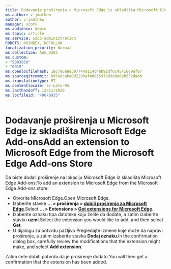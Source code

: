 ```yaml
---
title: Dodavanje proširenja u Microsoft Edge iz skladišta Microsoft Edge Add-ons
ms.author: v-jmathew
author: v-jmathew
manager: scotv
ms.audience: Admin
ms.topic: article
ms.service: o365-administration
ROBOTS: NOINDEX, NOFOLLOW
localization_priority: Normal
ms.collection: Adm_O365
ms.custom:
- "9003858"
- "6919"
ms.openlocfilehash: 18c7a6a8e397744a114c4bb91df6c45416d9af87
ms.sourcegitcommit: 097a8cabe0d2280af489159789988a0ab532dabb
ms.translationtype: MT
ms.contentlocale: sr-Latn-RS
ms.lasthandoff: 12/11/2020
ms.locfileid: "49679935"
---
```

# <a name="add-an-extension-to-microsoft-edge-from-the-microsoft-edge-add-ons-store"></a><span data-ttu-id="bede8-102">Dodavanje proširenja u Microsoft Edge iz skladišta Microsoft Edge Add-ons</span><span class="sxs-lookup"><span data-stu-id="bede8-102">Add an extension to Microsoft Edge from the Microsoft Edge Add-ons Store</span></span>

<span data-ttu-id="bede8-103">Da biste dodali proširenje na lokaciju Microsoft Edge iz skladišta Microsoft Edge Add-ons:</span><span class="sxs-lookup"><span data-stu-id="bede8-103">To add an extension to Microsoft Edge from the Microsoft Edge Add-ons store:</span></span>

- <span data-ttu-id="bede8-104">Otvorite Microsoft Edge.</span><span class="sxs-lookup"><span data-stu-id="bede8-104">Open Microsoft Edge.</span></span>
- <span data-ttu-id="bede8-105">Izaberite stavke **... > proširenja > [dobili proširenja za Microsoft Edge](https://go.microsoft.com/fwlink/?linkid=2136408)**.</span><span class="sxs-lookup"><span data-stu-id="bede8-105">Select **... > Extensions > [Get extensions for Microsoft Edge](https://go.microsoft.com/fwlink/?linkid=2136408)**.</span></span>
- <span data-ttu-id="bede8-106">Izaberite oznaku tipa datoteke koju želite da dodate, a zatim izaberite stavku **uzmi**.</span><span class="sxs-lookup"><span data-stu-id="bede8-106">Select the extension you would like to add, and then select **Get**.</span></span>
- <span data-ttu-id="bede8-107">U dijalogu za potvrdu pažljivo Pregledajte izmene koje može da napravi proširenje, a zatim izaberite stavku **Dodaj oznaku**.</span><span class="sxs-lookup"><span data-stu-id="bede8-107">In the confirmation dialog box, carefully review the modifications that the extension might make, and select **Add extension**.</span></span>

<span data-ttu-id="bede8-108">Zatim ćete dobiti potvrdu da je proširenje dodato.</span><span class="sxs-lookup"><span data-stu-id="bede8-108">You will then get a confirmation that the extension has been added.</span></span>
